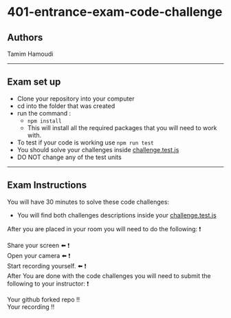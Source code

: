 # 401-entrance-exam-code-challenge

## Authors

Tamim Hamoudi

___

## Exam set up

- Clone your repository into your computer
- cd into the folder that was created
- run the command :
  - ```npm install```
  - This will install all the required packages that you will need to work with.
- To test if your code is working use ``` npm run test ```
- You should solve your challenges inside [challenge.test.js](challenge.test.js)
- DO NOT change any of the test units

___

## Exam Instructions

You will have 30 minutes to solve these code challenges:

- You will find both challenges descriptions inside your [challenge.test.js](challenge.test.js)

After you are placed in your room you will need to do the following: ❗

Share your screen ⬅️ ❗  
Open your camera ⬅️ ❗  
Start recording yourself. ⬅️ ❗  
After You are done with the code challenges you will need to submit the following to your instructor: ❗  

Your github forked repo ‼️  
Your recording ‼️  
